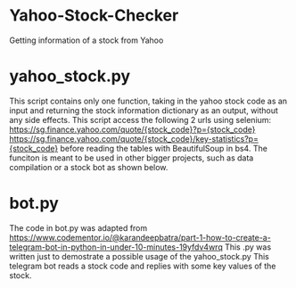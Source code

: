 # Yahoo-Stock-Checker
Getting information of a stock from Yahoo 

# yahoo_stock.py
This script contains only one function, taking in the yahoo stock code as an input and returning the stock information dictionary as an output, without any side effects. 
This script access the following 2 urls using selenium: 
  https://sg.finance.yahoo.com/quote/{stock_code}?p={stock_code}
  https://sg.finance.yahoo.com/quote/{stock_code}/key-statistics?p={stock_code}
before reading the tables with BeautifulSoup in bs4. 
The funciton is meant to be used in other bigger projects, such as data compilation or a stock bot as shown below. 

# bot.py 
The code in bot.py was adapted from https://www.codementor.io/@karandeepbatra/part-1-how-to-create-a-telegram-bot-in-python-in-under-10-minutes-19yfdv4wrq
This .py was written just to demostrate a possible usage of the yahoo_stock.py
This telegram bot reads a stock code and replies with some key values of the stock. 



